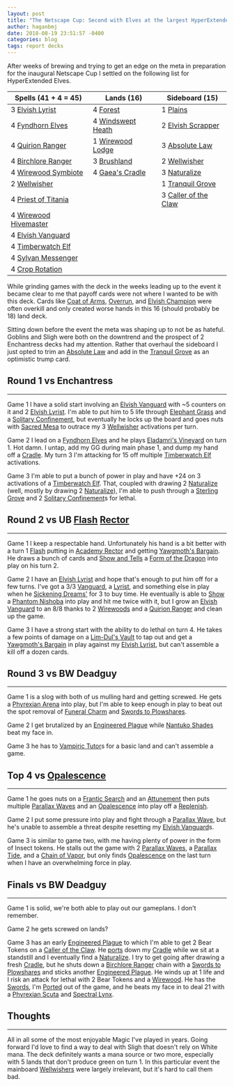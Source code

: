 ```yaml
---
layout: post
title: "The Netscape Cup: Second with Elves at the largest HyperExtended tournament yet"
author: haganbmj
date: 2018-08-19 23:51:57 -0400
categories: blog
tags: report decks
---
```


After weeks of brewing and trying to get an edge on the meta in preparation for the inaugural Netscape Cup I settled on the following list for HyperExtended Elves.


| Spells (41 + 4 = 45) | Lands (16) | Sideboard (15) |
|---|---|---|
| 3 <a href="https://scryfall.com/card/usg/248/elvish-lyrist">Elvish Lyrist</a> | 4 <a href="https://scryfall.com/card/ody/349/forest">Forest</a> | 1 <a href="https://scryfall.com/card/palp/4/plains">Plains</a> |
| 4 <a href="https://scryfall.com/card/ice/244/fyndhorn-elves">Fyndhorn Elves</a> | 4 <a href="https://scryfall.com/card/ons/328/windswept-heath">Windswept Heath</a> | 2 <a href="https://scryfall.com/card/ons/258/elvish-scrapper">Elvish Scrapper</a> |
| 4 <a href="https://scryfall.com/card/vis/117/quirion-ranger">Quirion Ranger</a> | 1 <a href="https://scryfall.com/card/ons/329/wirewood-lodge">Wirewood Lodge</a> | 3 <a href="https://scryfall.com/card/usg/2/absolute-law">Absolute Law</a> |
| 4 <a href="https://scryfall.com/card/ons/248/birchlore-rangers">Birchlore Ranger</a> | 3 <a href="https://scryfall.com/card/ice/352/brushland">Brushland</a> | 2 <a href="https://scryfall.com/card/ons/300/wellwisher">Wellwisher</a> |
| 4 <a href="https://scryfall.com/card/scg/133/wirewood-symbiote">Wirewood Symbiote</a> | 4 <a href="https://scryfall.com/card/usg/321/gaeas-cradle">Gaea's Cradle</a> | 3 <a href="https://scryfall.com/card/ons/275/naturalize">Naturalize</a> |
| 2 <a href="https://scryfall.com/card/ons/300/wellwisher">Wellwisher</a> | | 1 <a href="https://scryfall.com/card/wth/142/tranquil-grove">Tranquil Grove</a> |
| 4 <a href="https://scryfall.com/card/usg/270/priest-of-titania">Priest of Titania</a> | | 3 <a href="https://scryfall.com/card/lgn/121/caller-of-the-claw">Caller of the Claw</a> |
| 4 <a href="https://scryfall.com/card/lgn/145/wirewood-hivemaster">Wirewood Hivemaster</a> | | |
| 4 <a href="https://scryfall.com/card/ons/259/elvish-vanguard">Elvish Vanguard</a> | | |
| 4 <a href="https://scryfall.com/card/lgn/140/timberwatch-elf">Timberwatch Elf</a> | | |
| 4 <a href="https://scryfall.com/card/apc/87/sylvan-messenger">Sylvan Messenger</a> | | |
| 4 <a href="https://scryfall.com/card/ulg/98/crop-rotation">Crop Rotation</a> | | |


While grinding games with the deck in the weeks leading up to the event it became clear to me that payoff cards were not where I wanted to be with this deck. Cards like <a href="https://scryfall.com/card/exo/131/coat-of-arms">Coat of Arms</a>, <a href="https://scryfall.com/card/ody/260/overrun">Overrun</a>, and <a href="https://scryfall.com/card/inv/186/elvish-champion">Elvish Champion</a> were often overkill and only created worse hands in this 16 (should probably be 18) land deck.

Sitting down before the event the meta was shaping up to not be as hateful. Goblins and Sligh were both on the downtrend and the prospect of 2 Enchantress decks had my attention.
Rather that overhaul the sideboard I just opted to trim an <a href="https://scryfall.com/card/usg/2/absolute-law">Absolute Law</a> and add in the <a href="https://scryfall.com/card/wth/142/tranquil-grove">Tranquil Grove</a> as an optimistic trump card.

<h2>Round 1 vs Enchantress</h2>
<hr/>

Game 1 I have a solid start involving an <a href="https://scryfall.com/card/ons/259/elvish-vanguard">Elvish Vanguard</a> with ~5 counters on it and 2 <a href="https://scryfall.com/card/usg/248/elvish-lyrist">Elvish Lyrist</a>.
I'm able to put him to 5 life through <a href="https://scryfall.com/card/vis/104/elephant-grass">Elephant Grass</a> and a <a href="https://scryfall.com/card/jud/24/solitary-confinement">Solitary Confinement</a>, but eventually he locks up the board and goes nuts with <a href="https://scryfall.com/card/mir/37/sacred-mesa">Sacred Mesa</a> to outrace my 3 <a href="https://scryfall.com/card/ons/300/wellwisher">Wellwisher</a> activations per turn.

Game 2 I lead on a <a href="https://scryfall.com/card/ice/244/fyndhorn-elves">Fyndhorn Elves</a> and he plays <a href="https://scryfall.com/card/tmp/223/eladamris-vineyard">Eladamri's Vineyard</a> on turn 1. Hot damn.
I untap, add my GG during main phase 1, and dump my hand off a <a href="https://scryfall.com/card/usg/321/gaeas-cradle">Cradle</a>.
My turn 3 I'm attacking for 15 off multiple <a href="https://scryfall.com/card/lgn/140/timberwatch-elf">Timberwatch Elf</a> activations.

Game 3 I'm able to put a bunch of power in play and have +24 on 3 activations of a <a href="https://scryfall.com/card/lgn/140/timberwatch-elf">Timberwatch Elf</a>. That, coupled with drawing 2 <a href="https://scryfall.com/card/ons/275/naturalize">Naturalize</a> (well, mostly by drawing 2 <a href="https://scryfall.com/card/ons/275/naturalize">Naturalize</a>), I'm able to push through a <a href="https://scryfall.com/card/inv/278/sterling-grove">Sterling Grove</a> and 2 <a href="https://scryfall.com/card/jud/24/solitary-confinement">Solitary Confinement</a>s for lethal.


<h2>Round 2 vs UB <a href="https://scryfall.com/card/mir/66/flash">Flash</a> <a href="https://scryfall.com/card/uds/1/academy-rector">Rector</a></h2>
<hr/>

Game 1 I keep a respectable hand. Unfortunately his hand is a bit better with a turn 1 <a href="https://scryfall.com/card/mir/66/flash">Flash</a> putting in <a href="https://scryfall.com/card/uds/1/academy-rector">Academy Rector</a> and getting <a href="https://scryfall.com/card/uds/75/yawgmoths-bargain">Yawgmoth's Bargain</a>.
He draws a bunch of cards and <a href="https://scryfall.com/card/usg/96/show-and-tell">Show and Tells</a> a <a href="https://scryfall.com/card/scg/93/form-of-the-dragon">Form of the Dragon</a> into play on his turn 2.

Game 2 I have an <a href="https://scryfall.com/card/usg/248/elvish-lyrist">Elvish Lyrist</a> and hope that's enough to put him off for a few turns.
I've got a 3/3 <a href="https://scryfall.com/card/ons/259/elvish-vanguard">Vanguard</a>, a <a href="https://scryfall.com/card/usg/248/elvish-lyrist">Lyrist</a>, and something else in play when he <a href="https://scryfall.com/card/tor/83/sickening-dreams">Sickening Dreams'</a> for 3 to buy time.
He eventually is able to <a href="https://scryfall.com/card/usg/96/show-and-tell">Show</a> a <a href="https://scryfall.com/card/jud/140/phantom-nishoba">Phantom Nishoba</a> into play and hit me twice with it, but I grow an <a href="https://scryfall.com/card/ons/259/elvish-vanguard">Elvish Vanguard</a> to an 8/8 thanks to 2 <a href="https://scryfall.com/card/scg/133/wirewood-symbiote">Wirewoods</a> and a <a href="https://scryfall.com/card/vis/117/quirion-ranger">Quirion Ranger</a> and clean up the game.

Game 3 I have a strong start with the ability to do lethal on turn 4.
He takes a few points of damage on a <a href="https://scryfall.com/card/all/107/lim-d%C3%BBls-vault">Lim-Dul's Vault</a> to tap out and get a <a href="https://scryfall.com/card/uds/75/yawgmoths-bargain">Yawgmoth's Bargain</a> in play against my <a href="https://scryfall.com/card/usg/248/elvish-lyrist">Elvish Lyrist</a>, but can't assemble a kill off a dozen cards.


<h2>Round 3 vs BW Deadguy</h2>
<hr/>

Game 1 is a slog with both of us mulling hard and getting screwed. He gets a <a href="https://scryfall.com/card/apc/47/phyrexian-arena">Phyrexian Arena</a> into play, but I'm able to keep enough in play to beat out the spot removal of <a href="https://scryfall.com/card/vis/61/funeral-charm">Funeral Charm</a> and <a href="https://scryfall.com/card/ice/54/swords-to-plowshares">Swords to Plowshares</a>.

Game 2 I get brutalized by an <a href="https://scryfall.com/card/ulg/51/engineered-plague">Engineered Plague</a> while <a href="https://scryfall.com/card/tor/74/nantuko-shade">Nantuko Shades</a> beat my face in.

Game 3 he has to <a href="https://scryfall.com/card/vis/72/vampiric-tutor">Vampiric Tutor</a>s for a basic land and can't assemble a game.


<h2>Top 4 vs <a href="https://scryfall.com/card/uds/13/opalescence">Opalescence</a></h2>
<hr/>

Game 1 he goes nuts on a <a href="https://scryfall.com/card/ulg/32/frantic-search">Frantic Search</a> and an <a href="https://scryfall.com/card/usg/61/attunement">Attunement</a> then puts multiple <a href="https://scryfall.com/card/nem/17/parallax-wave">Parallax Waves</a> and an <a href="https://scryfall.com/card/uds/13/opalescence">Opalescence</a> into play off a <a href="https://scryfall.com/card/uds/15/replenish">Replenish</a>.

Game 2 I put some pressure into play and fight through a <a href="https://scryfall.com/card/nem/17/parallax-wave">Parallax Wave</a>, but he's unable to assemble a threat despite resetting my <a href="https://scryfall.com/card/ons/259/elvish-vanguard">Elvish Vanguard</a>s.

Game 3 is similar to game two, with me having plenty of power in the form of Insect tokens. He stalls out the game with 2 <a href="https://scryfall.com/card/nem/17/parallax-wave">Parallax Waves</a>, a <a href="https://scryfall.com/card/nem/37/parallax-tide">Parallax Tide</a>, and a <a href="https://scryfall.com/card/ons/73/chain-of-vapor">Chain of Vapor</a>, but only finds <a href="https://scryfall.com/card/uds/13/opalescence">Opalescence</a> on the last turn when I have an overwhelming force in play.


<h2>Finals vs BW Deadguy</h2>
<hr/>

Game 1 is solid, we're both able to play out our gameplans. I don't remember.

Game 2 he gets screwed on lands?

Game 3 has an early <a href="https://scryfall.com/card/ulg/51/engineered-plague">Engineered Plague</a> to which I'm able to get 2 Bear Tokens on a <a href="https://scryfall.com/card/lgn/121/caller-of-the-claw">Caller of the Claw</a>. He <a href="https://scryfall.com/card/mmq/324/rishadan-port">ports</a> down my <a href="https://scryfall.com/card/usg/321/gaeas-cradle">Cradle</a> while we sit at a standstill and I eventually find a <a href="https://scryfall.com/card/ons/275/naturalize">Naturalize</a>. I try to get going after drawing a fresh <a href="https://scryfall.com/card/usg/321/gaeas-cradle">Cradle</a>, but he shuts down a <a href="https://scryfall.com/card/ons/248/birchlore-rangers">Birchlore Ranger</a> chain with a <a href="https://scryfall.com/card/ice/54/swords-to-plowshares">Swords to Plowshares</a> and sticks another <a href="https://scryfall.com/card/ulg/51/engineered-plague">Engineered Plague</a>.
He winds up at 1 life and I risk an attack for lethal with 2 Bear Tokens and a <a href="https://scryfall.com/card/scg/133/wirewood-symbiote">Wirewood</a>. He has the <a href="https://scryfall.com/card/ice/54/swords-to-plowshares">Swords</a>, I'm <a href="https://scryfall.com/card/mmq/324/rishadan-port">Ported</a> out of the game, and he beats my face in to deal 21 with a <a href="https://scryfall.com/card/pls/51/phyrexian-scuta">Phyrexian Scuta</a> and <a href="https://scryfall.com/card/apc/17/spectral-lynx">Spectral Lynx</a>.


<h2>Thoughts</h2>
<hr/>

All in all some of the most enjoyable Magic I've played in years. Going forward I'd love to find a way to deal with Sligh that doesn't rely on White mana.
The deck definitely wants a mana source or two more, especially with 5 lands that don't produce green on turn 1. In this particular event the mainboard <a href="https://scryfall.com/card/ons/300/wellwisher">Wellwishers</a> were largely irrelevant, but it's hard to call them bad.
